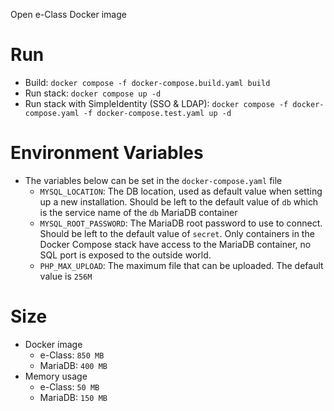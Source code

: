 Open e-Class Docker image

# Run
* Build: `docker compose -f docker-compose.build.yaml build`
* Run stack: `docker compose up -d`
* Run stack with SimpleIdentity (SSO & LDAP): `docker compose -f docker-compose.yaml -f docker-compose.test.yaml up -d`

# Environment Variables
* The variables below can be set in the `docker-compose.yaml` file
  - `MYSQL_LOCATION`: The DB location, used as default value when setting up a new installation. Should be left to the default value of `db` which is the service name of the `db` MariaDB container
  - `MYSQL_ROOT_PASSWORD`: The MariaDB root password to use to connect. Should be left to the default value of `secret`. Only containers in the Docker Compose stack have access to the MariaDB container, no SQL port is exposed to the outside world.
  - `PHP_MAX_UPLOAD`: The maximum file that can be uploaded. The default value is `256M`

# Size
* Docker image
  - e-Class: `850 MB`
  - MariaDB: `400 MB`
* Memory usage
  - e-Class: `50 MB`
  - MariaDB: `150 MB`
